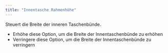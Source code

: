 ```yaml
---
title: "Innentasche Rahmenhöhe"
---
```


Steuert die Breite der inneren Taschenbünde.

- Erhöhe diese Option, um die Breite der Innentaschenbünde zu erhöhen
- Verringere diese Option, um die Breite der Innentaschenbünde zu verringern




